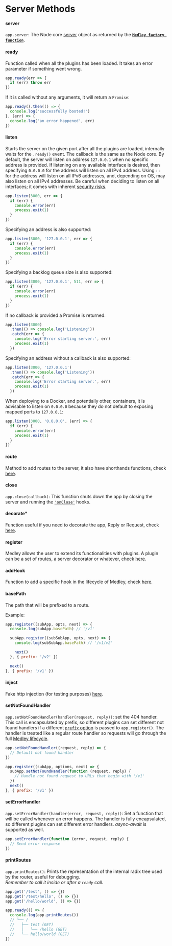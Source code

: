# Server Methods

<a name="server"></a>
#### server
`app.server`: The Node core [server](https://nodejs.org/api/http.html#http_class_http_server) object as returned by the [**`Medley factory function`**](Factory.md).

<a name="ready"></a>
#### ready
Function called when all the plugins has been loaded.
It takes an error parameter if something went wrong.
```js
app.ready(err => {
  if (err) throw err
})
```
If it is called without any arguments, it will return a `Promise`:

```js
app.ready().then(() => {
  console.log('successfully booted!')
}, (err) => {
  console.log('an error happened', err)
})
```

<a name="listen"></a>
#### listen
Starts the server on the given port after all the plugins are loaded, internally waits for the `.ready()` event. The callback is the same as the Node core. By default, the server will listen on address `127.0.0.1` when no specific address is provided. If listening on any available interface is desired, then specifying `0.0.0.0` for the address will listen on all IPv4 address. Using `::` for the address will listen on all IPv6 addresses, and, depending on OS, may also listen on all IPv4 addresses. Be careful when deciding to listen on all interfaces; it comes with inherent [security risks](https://web.archive.org/web/20170831174611/https://snyk.io/blog/mongodb-hack-and-secure-defaults/).

```js
app.listen(3000, err => {
  if (err) {
    console.error(err)
    process.exit(1)
  }
})
```

Specifying an address is also supported:

```js
app.listen(3000, '127.0.0.1', err => {
  if (err) {
    console.error(err)
    process.exit(1)
  }
})
```

Specifying a backlog queue size is also supported:

```js
app.listen(3000, '127.0.0.1', 511, err => {
  if (err) {
    console.error(err)
    process.exit(1)
  }
})
```

If no callback is provided a Promise is returned:

```js
app.listen(3000)
  .then(() => console.log('Listening'))
  .catch(err => {
    console.log('Error starting server:', err)
    process.exit(1)
  })
```

Specifying an address without a callback is also supported:

```js
app.listen(3000, '127.0.0.1')
  .then(() => console.log('Listening'))
  .catch(err => {
    console.log('Error starting server:', err)
    process.exit(1)
  })
```

When deploying to a Docker, and potentially other, containers, it is advisable to listen on `0.0.0.0` because they do not default to exposing mapped ports to `127.0.0.1`:

```js
app.listen(3000, '0.0.0.0', (err) => {
  if (err) {
    console.error(err)
    process.exit(1)
  }
})
```

<a name="route"></a>
#### route
Method to add routes to the server, it also have shorthands functions, check [here](Routes.md).

<a name="close"></a>
#### close
`app.close(callback)`: This function shuts down the app by closing the server and running the [`'onClose'`](Hooks.md#on-close) hooks.

<a name="decorate"></a>
#### decorate*
Function useful if you need to decorate the app, Reply or Request, check [here](Decorators.md).

<a name="register"></a>
#### register
Medley allows the user to extend its functionalities with plugins.
A plugin can be a set of routes, a server decorator or whatever, check [here](Plugins.md).

<a name="addHook"></a>
#### addHook
Function to add a specific hook in the lifecycle of Medley, check [here](Hooks.md).

<a name="base-path"></a>
#### basePath
The path that will be prefixed to a route.

Example:

```js
app.register((subApp, opts, next) => {
  console.log(subApp.basePath) // '/v1'

  subApp.register((subSubApp, opts, next) => {
    console.log(subSubApp.basePath) // '/v1/v2'

    next()
  }, { prefix: '/v2' })

  next()
}, { prefix: '/v1' })
```

<a name="inject"></a>
#### inject
Fake http injection (for testing purposes) [here](Testing.md#inject).

<a name="set-not-found-handler"></a>
#### setNotFoundHandler

`app.setNotFoundHandler(handler(request, reply))`: set the 404 handler. This call is encapsulated by prefix, so different plugins can set different not found handlers if a different [`prefix` option](Plugins.md#route-prefixing-option) is passed to `app.register()`. The handler is treated like a regular route handler so requests will go through the full [Medley lifecycle](Lifecycle.md#lifecycle).

```js
app.setNotFoundHandler((request, reply) => {
  // Default not found handler
})

app.register((subApp, options, next) => {
  subApp.setNotFoundHandler(function (request, reply) {
    // Handle not found request to URLs that begin with '/v1'
  })
  next()
}, { prefix: '/v1' })
```

<a name="set-error-handler"></a>
#### setErrorHandler

`app.setErrorHandler(handler(error, request, reply))`: Set a function that will be called whenever an error happens. The handler is fully encapsulated, so different plugins can set different error handlers. *async-await* is supported as well.

```js
app.setErrorHandler(function (error, request, reply) {
  // Send error response
})
```

<a name="print-routes"></a>
#### printRoutes

`app.printRoutes()`: Prints the representation of the internal radix tree used by the router, useful for debugging.<br/>
*Remember to call it inside or after a `ready` call.*

```js
app.get('/test', () => {})
app.get('/test/hello', () => {})
app.get('/hello/world', () => {})

app.ready(() => {
  console.log(app.printRoutes())
  // └── /
  //   ├── test (GET)
  //   │   └── /hello (GET)
  //   └── hello/world (GET)
})
```
